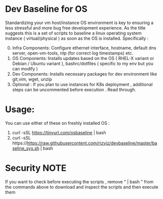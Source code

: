 # Dev Baseline for OS
Standardizing your vm host/instance OS environment is key to ensuring a less stressful and more bug free development experience.
As the title suggests this is a set of scripts to baseline a linux operating system instance ( virtual/physical ) as soon as the OS is installed.
Specifically :  

0. Infra Components: Configure ethernet interface, hostname, default dns server, open-vm-tools, ntp (for correct log timestamps) etc.
1. OS Components: Installs updates based on the OS ( RHEL-X variant or Debian / Ubuntu variant ),  bashrc/dotfiles ( specific to my env but you can modify )
2. Dev Components: Installs necessary packages for dev environment like git,vim, wget, unzip 
3. Optional : If you plan to use instances for K8s deployment , additional steps can be uncommented before execution . Read through.

# Usage:  
You can use either of these on freshly installed OS : 
 1. curl -sSL https://tinyurl.com/osbaseline | bash   
 2. curl -sSL https://https://raw.githubusercontent.com/rizviz/devbaseline/master/baseline_sys.sh | bash

# Security NOTE
If you want to check before executing the scripts , remove " | bash " from the commands above to download and inspect the scripts and then execute them 
